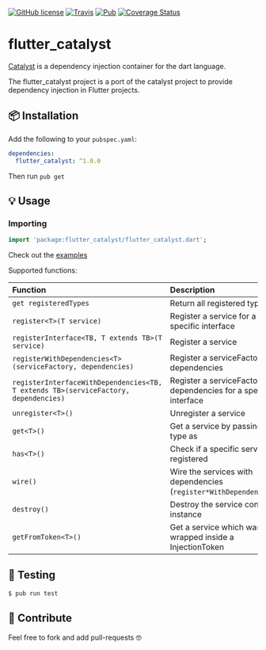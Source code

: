 [![GitHub license](https://img.shields.io/github/license/mintware-de/flutter_catalyst.svg)](https://github.com/mintware-de/flutter_catalyst/blob/master/LICENSE)
[![Travis](https://img.shields.io/travis/mintware-de/flutter_catalyst.svg)](https://travis-ci.org/mintware-de/flutter_catalyst)
[![Pub](https://img.shields.io/pub/v/flutter_catalyst.svg)](https://pub.dartlang.org/packages/flutter_catalyst)
[![Coverage Status](https://coveralls.io/repos/github/mintware-de/flutter_catalyst/badge.svg?branch=master)](https://coveralls.io/github/mintware-de/flutter_catalyst?branch=master)

# flutter_catalyst

[Catalyst](https://github.com/Devtronic/catalyst) is a dependency injection container for the dart language.

The flutter_catalyst project is a port of the catalyst project to provide dependency injection in Flutter projects.

## 📦 Installation
Add the following to your `pubspec.yaml`:
```yaml
dependencies:
  flutter_catalyst: ^1.0.0
```

Then run `pub get`

## 💡 Usage

### Importing
```dart
import 'package:flutter_catalyst/flutter_catalyst.dart';
```

Check out the [examples](./example)

Supported functions:

| Function                                                                            | Description                                                          |
| :---------------------------------------------------------------------------------- | :------------------------------------------------------------------- |
| `get registeredTypes`                                                               | Return all registered types                                          |
| `register<T>(T service)`                                                            | Register a service for a specific interface                          |
| `registerInterface<TB, T extends TB>(T service)`                                    | Register a service                                                   |
| `registerWithDependencies<T>(serviceFactory, dependencies)`                         | Register a serviceFactory with dependencies                          |
| `registerInterfaceWithDependencies<TB, T extends TB>(serviceFactory, dependencies)` | Register a serviceFactory with dependencies for a specific interface |
| `unregister<T>()`                                                                   | Unregister a service                                                 |
| `get<T>()`                                                                          | Get a service by passing its type as <T>                             |
| `has<T>()`                                                                          | Check if a specific service is registered                            |
| `wire()`                                                                            | Wire the services with dependencies (`register*WithDependencies()`)  |
| `destroy()`                                                                         | Destroy the service container instance                               |
| `getFromToken<T>()`                                                                 | Get a service which was wrapped inside a InjectionToken              |

## 🔬 Testing

```bash
$ pub run test
```

## 🤝 Contribute
Feel free to fork and add pull-requests 🤓
